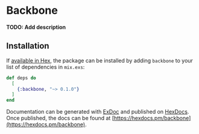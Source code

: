 # Backbone

**TODO: Add description**

## Installation

If [available in Hex](https://hex.pm/docs/publish), the package can be installed
by adding `backbone` to your list of dependencies in `mix.exs`:

```elixir
def deps do
  [
    {:backbone, "~> 0.1.0"}
  ]
end
```

Documentation can be generated with [ExDoc](https://github.com/elixir-lang/ex_doc)
and published on [HexDocs](https://hexdocs.pm). Once published, the docs can
be found at [https://hexdocs.pm/backbone](https://hexdocs.pm/backbone).

